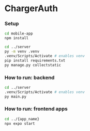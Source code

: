 # ChargerAuth

### Setup
```bash
cd mobile-app
npm install

cd ../server
py -m venv .venv 
.venv/Scripts/Activate # enables venv
pip install requirements.txt
py manage.py collectstatic
```

### How to run: backend
```bash
cd ../server
.venv/Scripts/Activate # enables venv
py main.py
```

### How to run: frontend apps
```bash
cd ../{app_name}
npx expo start
```